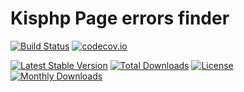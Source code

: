 # Kisphp Page errors finder

[![Build Status](https://travis-ci.org/kisphp/page-not-finder.svg?branch=master)](https://travis-ci.org/kisphp/page-not-finder)
[![codecov.io](https://codecov.io/github/kisphp/page-not-finder/coverage.svg?branch=master)](https://codecov.io/github/kisphp/page-not-finder?branch=master)

[![Latest Stable Version](https://poser.pugx.org/kisphp/page-not-finder/v/stable)](https://packagist.org/packages/kisphp/page-not-finder)
[![Total Downloads](https://poser.pugx.org/kisphp/page-not-finder/downloads)](https://packagist.org/packages/kisphp/page-not-finder)
[![License](https://poser.pugx.org/kisphp/page-not-finder/license)](https://packagist.org/packages/kisphp/page-not-finder)
[![Monthly Downloads](https://poser.pugx.org/kisphp/page-not-finder/d/monthly)](https://packagist.org/packages/kisphp/page-not-finder)
